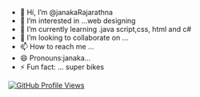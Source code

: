 - 👋 Hi, I’m @janakaRajarathna
- 👀 I’m interested in ...web designing
- 🌱 I’m currently learning .java script,css, html and c#
- 💞️ I’m looking to collaborate on ...
- 📫 How to reach me ...
- 😄 Pronouns:janaka...
- ⚡ Fun fact: ... super bikes

<!---
janakaRajarathna/janakaRajarathna is a ✨ special ✨ repository because its `README.md` (this file) appears on your GitHub profile.
You can click the Preview link to take a look at your changes.
--->
[![GitHub Profile Views](https://komarev.com/ghpvc/?username=janakaRajarathna&color=red)](https://github.com/janakaRajarathna)
